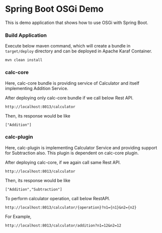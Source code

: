# Spring Boot OSGi Demo

This is demo application that shows how to use OSGi with Spring Boot.

### Build Application
Execute below maven command, which will create a bundle in `target/deploy` directory and can be deployed in Apache Karaf Container. 

```
mvn clean install
```

### calc-core
Here, calc-core bundle is providing service of Calculator and itself implementing Addition Service. 

After deploying only calc-core bundle if we call below Rest API.

```
http://localhost:8013/calculator
```
Then, its response would be like

```
["Addition"]
```

### calc-plugin
Here, calc-plugin is implementing Calculator Service and providing support for Subtraction also. This plugin is dependent on calc-core plugin.

After deploying calc-core, if we again call same Rest API.

```
http://localhost:8013/calculator
```
Then, its response would be like

```
["Addition","Subtraction"]
```
To perform calculator operation, call below RestAPI.

```
http://localhost:8013/calculator/{operation}?n1={n1}&n2={n2}
```

For Example,

```
http://localhost:8013/calculator/addition?n1=12&n2=12
```
